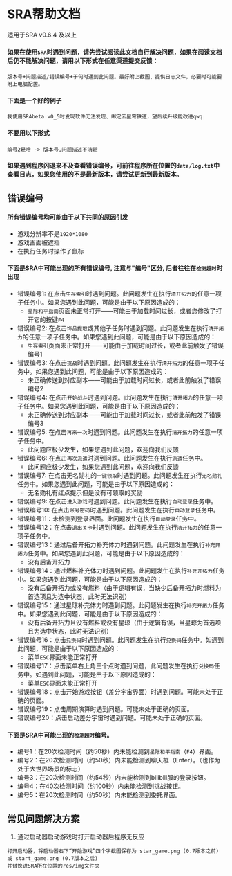# SRA帮助文档
适用于SRA v0.6.4 及以上
#### 如果在使用`SRA`时遇到问题，请先尝试阅读此文档自行解决问题，如果在阅读文档后仍不能解决问题，请用以下形式在任意渠道提交反馈：
```text
版本号+问题描述/错误编号+于何时遇到此问题。最好附上截图、提供日志文件，必要时可能要附上电脑配置。
```
#### 下面是一个好的例子
```text
我使用SRAbeta v0_5时发现软件无法发现、绑定云星穹铁道，望后续升级能改进qwq
```
#### 不要用以下形式
```text
编号2是啥 -> 版本号,问题描述不清楚
```
#### 如果遇到程序闪退来不及查看错误编号，可前往程序所在位置的`data/log.txt`中查看日志，如果您使用的不是最新版本，请尝试更新到最新版本。
## 错误编号
#### 所有错误编号均可能由于以下共同的原因引发
* 游戏分辨率不是`1920*1080`
* 游戏画面被遮挡
* 在执行任务时操作了鼠标
#### 下面是SRA中可能出现的所有错误编号, 注意与"编号"区分, 后者往往在`检测超时`时出现
* 错误编号1: 在点击`生存索引`时遇到问题。此问题发生在执行`清开拓力`的任意一项子任务中。如果您遇到此问题，可能是由于以下原因造成的：
  * `星际和平指南`页面未正常打开——可能由于加载时间过长，或者您修改了打开它的按键`F4`
* 错误编号2: 在点击`饰品提取`或其他子任务时遇到问题。此问题发生在执行`清开拓力`的任意一项子任务中。如果您遇到此问题，可能是由于以下原因造成的：
  * `生存索引`页面未正常打开——可能由于加载时间过长，或者此前触发了错误编号1
* 错误编号3: 在点击`挑战`时遇到问题。此问题发生在执行`清开拓力`的任意一项子任务中。如果您遇到此问题，可能是由于以下原因造成的：
  * 未正确传送到对应副本——可能由于加载时间过长，或者此前触发了错误编号2
* 错误编号4: 在点击`开始战斗`时遇到问题。此问题发生在执行`清开拓力`的任意一项子任务中。如果您遇到此问题，可能是由于以下原因造成的：
  * 未正确传送到对应副本——可能由于加载时间过长，或者此前触发了错误编号3
* 错误编号5: 在点击`再来一次`时遇到问题。此问题发生在执行`清开拓力`的任意一项子任务中。
  * 此问题应极少发生，如果您遇到此问题，欢迎向我们反馈
* 错误编号6: 在点击`再次派遣`时遇到问题。此问题发生在执行`派遣`任务中。
  * 此问题应极少发生，如果您遇到此问题，欢迎向我们反馈
* 错误编号7: 在点击无名勋礼的`一键领取`时遇到问题。此问题发生在执行`无名勋礼`任务中。如果您遇到此问题，可能是由于以下原因造成的：
  * 无名勋礼有红点提示但是没有可领取的奖励
* 错误编号9: 在点击`进入游戏`时遇到问题。此问题发生在执行`自动登录`任务中。
* 错误编号10: 在点击`账号密码`时遇到问题。此问题发生在执行`自动登录`任务中。
* 错误编号11：未检测到登录界面。此问题发生在执行`自动登录`任务中。
* 错误编号12：在点击`退出关卡`时遇到问题。此问题发生在执行`清开拓力`的任意一项子任务中。
* 错误编号13：通过后备开拓力补充体力时遇到问题。此问题发生在执行`补充开拓力`任务中。如果您遇到此问题，可能是由于以下原因造成的：
  * 没有后备开拓力
* 错误编号14：通过燃料补充体力时遇到问题。此问题发生在执行`补充开拓力`任务中。如果您遇到此问题，可能是由于以下原因造成的：
  * 没有后备开拓力或没有燃料（由于逻辑有误，当缺少后备开拓力时燃料为首选项且为选中状态，此时无法识别）
* 错误编号15：通过星琼补充体力时遇到问题。此问题发生在执行`补充开拓力`任务中。如果您遇到此问题，可能是由于以下原因造成的：
  * 没有后备开拓力且没有燃料或没有星琼（由于逻辑有误，当星琼为首选项且为选中状态，此时无法识别）
* 错误编号16：点击`兑换码`时遇到问题。此问题发生在执行`兑换码`任务中。如遇到此问题，可能是由于以下原因造成的：
  * 菜单`ESC`界面未能正常打开
* 错误编号17：点击菜单右上角三个点时遇到问题，此问题发生在执行`兑换码`任务中。如遇到此问题，可能是由于以下原因造成的：
  * 菜单`ESC`界面未能正常打开
* 错误编号18：点击开始游戏按钮（差分宇宙界面）时遇到问题。可能未处于正确的页面。
* 错误编号19：点击周期演算时遇到问题。可能未处于正确的页面。
* 错误编号20：点击启动差分宇宙时遇到问题。可能未处于正确的页面。

#### 下面是SRA中可能出现的`检测超时`编号。
* 编号1：在20次检测时间（约50秒）内未能检测到`星际和平指南`（`F4`）界面。
* 编号2：在20次检测时间（约50秒）内未能检测到聊天框（Enter）。（也作为处于大世界场景的标志）
* 编号3：在20次检测时间（约54秒）内未能检测到bilibili服的登录按钮。
* 编号4：在40次检测时间（约100秒）内未能检测到挑战按钮。
* 编号5：在20次检测时间（约50秒）内未能检测到委托界面。

## 常见问题解决方案
1. 通过启动器启动游戏时打开启动器后程序无反应
```text
打开启动器，将启动器右下“开始游戏”四个字截图保存为 star_game.png (0.7版本之前) 或 start_game.png (0.7版本之后)
并替换进SRA所在位置的res/img文件夹
```